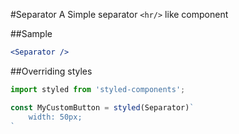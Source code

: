 #Separator
A Simple separator `<hr/>` like component

##Sample

```jsx　
<Separator />
```

##Overriding styles
```jsx
import styled from 'styled-components';

const MyCustomButton = styled(Separator)`
    width: 50px;
`
```

